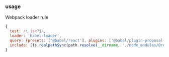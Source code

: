 ### usage

 Webpack loader rule
```javascript
{
  test: /\.jsx?$/,
  loader: 'babel-loader',
  query: {presets: ['@babel/react'], plugins: ['@babel/plugin-proposal-class-properties']},
  include: [fs.realpathSync(path.resolve(__dirname, './node_modules/@reactfilemanager'))],
}
```
